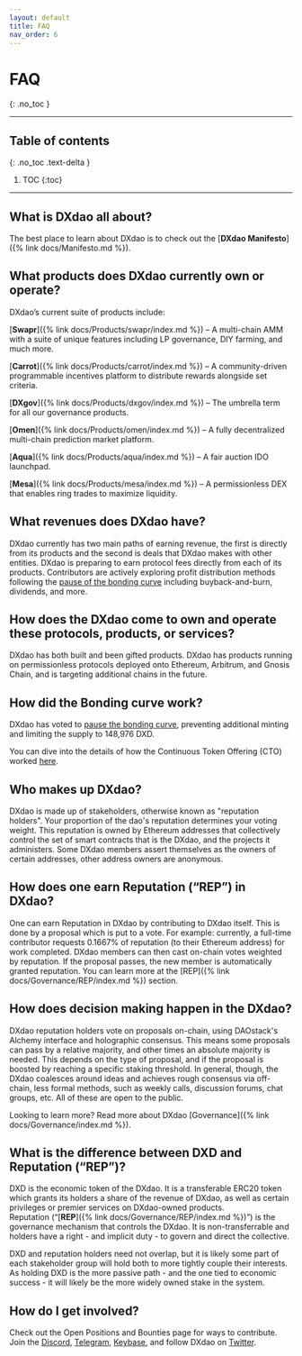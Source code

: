 ```yaml
---
layout: default
title: FAQ
nav_order: 6
---
```


# FAQ
{: .no_toc }

___

## Table of contents
{: .no_toc .text-delta }

1. TOC
{:toc}

---

## What is DXdao all about?

The best place to learn about DXdao is to check out the [**DXdao Manifesto**]({% link docs/Manifesto.md %}).

## What products does DXdao currently own or operate?

DXdao’s current suite of products include: 

[**Swapr**]({% link docs/Products/swapr/index.md %}) – A multi-chain AMM with a suite of unique features including LP governance, DIY farming, and much more.

[**Carrot**]({% link docs/Products/carrot/index.md %}) – A community-driven programmable incentives platform to distribute rewards alongside set criteria.

[**DXgov**]({% link docs/Products/dxgov/index.md %}) – The umbrella term for all our governance products.

[**Omen**]({% link docs/Products/omen/index.md %}) – A fully decentralized multi-chain prediction market platform.

[**Aqua**]({% link docs/Products/aqua/index.md %}) – A fair auction IDO launchpad.

[**Mesa**]({% link docs/Products/mesa/index.md %}) – A permissionless DEX that enables ring trades to maximize liquidity.

## What revenues does DXdao have?

DXdao currently has two main paths of earning revenue, the first is directly from its products and the second is deals that DXdao makes with other entities. DXdao is preparing to earn protocol fees directly from each of its products. Contributors are actively exploring profit distribution methods following the <a href="https://dxdao.medium.com/dxdao-hits-pause-on-dxd-bonding-curve-98166199925a" target="_blank">pause of the bonding curve</a> including buyback-and-burn, dividends, and more.

## How does the DXdao come to own and operate these protocols, products, or services?

DXdao has both built and been gifted products. DXdao has products running on permissionless protocols deployed onto Ethereum, Arbitrum, and Gnosis Chain, and is targeting additional chains in the future.

## How did the Bonding curve work?

DXdao has voted to <a href="https://dxdao.medium.com/dxdao-hits-pause-on-dxd-bonding-curve-98166199925a" target="_blank">pause the bonding curve</a>, preventing additional minting and limiting the supply to 148,976 DXD.

You can dive into the details of how the Continuous Token Offering (CTO) worked <a href="https://github.com/levelkdev/openraise-dapp/blob/master/docs/ContinuousOrganization.md" target="_blank">here</a>.

## Who makes up DXdao?

DXdao is made up of stakeholders, otherwise known as "reputation holders". Your proportion of the dao's reputation determines your voting weight. This reputation is owned by Ethereum addresses that collectively control the set of smart contracts that is the DXdao, and the projects it administers. Some DXdao members assert themselves as the owners of certain addresses, other address owners are anonymous.

## How does one earn Reputation (“REP”) in DXdao?

One can earn Reputation in DXdao by contributing to DXdao itself. This is done by a proposal which is put to a vote. For example: currently, a full-time contributor requests 0.1667% of reputation (to their Ethereum address) for work completed. DXdao members can then cast on-chain votes weighted by reputation. If the proposal passes, the new member is automatically granted reputation. You can learn more at the [REP]({% link docs/Governance/REP/index.md %}) section.

## How does decision making happen in the DXdao?

DXdao reputation holders vote on proposals on-chain, using DAOstack's Alchemy interface and holographic consensus. This means some proposals can pass by a relative majority, and other times an absolute majority is needed. This depends on the type of proposal, and if the proposal is boosted by reaching a specific staking threshold. In general, though, the DXdao coalesces around ideas and achieves rough consensus via off-chain, less formal methods, such as weekly calls, discussion forums, chat groups, etc. All of these are open to the public.

Looking to learn more? Read more about DXdao [Governance]({% link docs/Governance/index.md %}).

## What is the difference between DXD and Reputation (“REP”)?

DXD is the economic token of the DXdao. It is a transferable ERC20 token which grants its holders a share of the revenue of DXdao, as well as certain privileges or premier services on DXdao-owned products.  
Reputation (“[**REP**]({% link docs/Governance/REP/index.md %})”) is the governance mechanism that controls the DXdao. It is non-transferrable and holders have a right - and implicit duty - to govern and direct the collective.  
  
DXD and reputation holders need not overlap, but it is likely some part of each stakeholder group will hold both to more tightly couple their interests. As holding DXD is the more passive path - and the one tied to economic success - it will likely be the more widely owned stake in the system.

## How do I get involved?

Check out the Open Positions and Bounties page for ways to contribute. Join the <a href="https://discord.gg/4QXEJQkvHH" target="_blank">Discord</a>, <a href="https://t.me/dxDAO" target="_blank">Telegram</a>, <a href="https://keybase.io/team/dx_dao" target="_blank">Keybase</a>, and follow DXdao on <a href="https://twitter.com/Dxdao_" target="_blank">Twitter</a>.